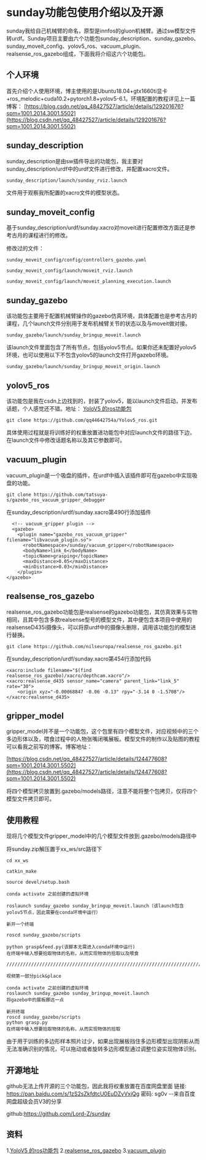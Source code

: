 # sunday功能包使用介绍以及开源



sunday我给自己机械臂的命名，原型是innfos的gluon机械臂。通过sw模型文件转urdf。Sunday项目主要由六个功能包sunday_description、sunday_gazebo、sunday_moveit_config、yolov5_ros、vacuum_plugin、realsense_ros_gazebo组成，下面我将介绍这六个功能包。

## 个人环境

首先介绍个人使用环境，博主使用的是Ubuntu18.04+gtx1660ti显卡+ros_melodic+cuda10.2+pytorch1.8+yolov5-6.1。环境配置的教程详见上一篇博客：
[https://blog.csdn.net/qq_48427527/article/details/129201676?spm=1001.2014.3001.5502](https://blog.csdn.net/qq_48427527/article/details/129201676?spm=1001.2014.3001.5502)



## sunday_description

sunday_description是由sw插件导出的功能包，我主要对sunday_description/urdf中的urdf文件进行修改，并配置xacro文件。

```
sunday_description/launch/sunday_rviz.launch
```

文件用于观察我所配置的xacro文件的模型状态。



## sunday_moveit_config

基于sunday_description/urdf/sunday.xacro对moveit进行配置修改方面还是参考古月的课程进行的修改。

修改过的文件：

```
sunday_moveit_config/config/controllers_gazebo.yaml

sunday_moveit_config/launch/moveit_rviz.launch

sunday_moveit_config/launch/moveit_planning_execution.launch
```



## sunday_gazebo

该功能包主要用于配置机械臂操作的gazebo仿真环境，具体配置也是参考古月的课程，几个launch文件分别用于发布机械臂关节的状态以及与moveit做对接。

```
sunday_gazebo/launch/sunday_bringup_moveit.launch
```

该launch文件里面包含了所有节点，包括yolov5节点。如果你还未配置好yolov5环境，也可以使用以下不包含yolov5的launch文件打开gazebo环境。

```
sunday_gazebo/launch/sunday_bringup_moveit_origin.launch
```



## yolov5_ros

该功能包是我在csdn上边找到的，封装了yolov5，能以launch文件启动，并发布话题，个人感觉还不错。地址：
[YoloV5 的ros功能包](https://blog.csdn.net/Chris121345/article/details/122563536?spm=1001.2101.3001.6650.5&amp;utm_medium=distribute.pc_relevant.none-task-blog-2~default~CTRLIST~default-5-122563536-blog-123269882.pc_relevant_multi_platform_whitelistv1_exp2&amp;depth_1-utm_source=distribute.pc_relevant.none-task-blog-2~default~CTRLIST~default-5-122563536-blog-123269882.pc_relevant_multi_platform_whitelistv1_exp2&amp;utm_relevant_index=8)

```
git clone https://github.com/qq44642754a/Yolov5_ros.git
```


具体使用过程就是将训练好的权重放置进功能包中对应launch文件的路径下边，在launch文件中修改话题名称以及其它参数即可。



## vacuum_plugin

vacuum_plugin是一个吸盘的插件，在urdf中插入该插件即可在gazebo中实现吸盘的功能。

```
git clone https://github.com/tatsuya-s/gazebo_ros_vacuum_gripper_debugger
```

在sunday_description/urdf/sunday.xacro第490行添加插件

```
  <!-- vacuum_gripper plugin -->
  <gazebo>
    <plugin name="gazebo_ros_vacuum_gripper" filename="libvacuum_plugin.so">
      <robotNamespace>/sunday/vacuum_gripper</robotNamespace>
      <bodyName>link_6</bodyName>
      <topicName>grasping</topicName>
      <maxDistance>0.05</maxDistance>
      <minDistance>0.03</minDistance>
    </plugin>
</gazebo>
```



## realsense_ros_gazebo

realsense_ros_gazebo功能包是realsense的gazebo功能包，其仿真效果与实物相同，且其中包含多款realsense型号的模型文件，其中便包含本项目中使用的realsenseD435i摄像头，可以将原urdf中的摄像头删除，调用该功能包的模型进行替换。

```
git clone https://github.com/nilseuropa/realsense_ros_gazebo.git
```

在sunday_description/urdf/sunday.xacro第454行添加代码

```
<xacro:include filename="$(find realsense_ros_gazebo)/xacro/depthcam.xacro"/>
<xacro:realsense_d435 sensor_name="camera" parent_link="link_5" rate="30">
    <origin xyz="-0.00068847 -0.06 -0.13" rpy="-3.14 0 -1.5708"/>
</xacro:realsense_d435>
```



## gripper_model

gripper_model并不是一个功能包，这个包里有四个模型文件，对应视频中的三个多边形体以及，喂食过程中的人物张嘴闭嘴展板。模型文件的制作以及贴图的教程可以看我之前写的博客。博客地址：

[https://blog.csdn.net/qq_48427527/article/details/124477608?spm=1001.2014.3001.5502](https://blog.csdn.net/qq_48427527/article/details/124477608?spm=1001.2014.3001.5502)

将四个模型拷贝放置到.gazebo/models路径，注意不能将整个包拷贝，仅将四个模型文件拷贝即可。



## 使用教程

现将几个模型文件gripper_model中的几个模型文件放到.gazebo/models路径中

将sunday.zip解压置于xx_ws/src路径下

```
cd xx_ws

catkin_make

source devel/setup.bash

conda activate 之前创建的虚拟环境

roslaunch sunday_gazebo sunday_bringup_moveit.launch（该launch包含yolov5节点，因此需要在conda环境中运行）

新开一个终端

roscd sunday_gazebo/scripts

python grasp&feed.py(该脚本无需进入conda环境中运行)
在终端中输入想要拾取物体的名称，从而实现物体的拾取以及喂食

/////////////////////////////////////////////////////////////////////////////////////////////////////////////////////////////////

视频第一部分pick&place

conda activate 之前创建的虚拟环境
roslaunch sunday_gazebo sunday_bringup_moveit.launch
将gazebo中的展板挪远一点

新开终端
roscd sunday_gazebo/scripts
python grasp.py
在终端中输入想要拾取物体的名称，从而实现物体的拾取
```

由于用于训练的多边形样本照片过少，如果出现展板挡住多边形模型出现阴影从而无法准确识别的情况，可以拖动或者旋转多边形模型通过调整位姿实现物体识别。



## 开源地址
github无法上传开源的三个功能包，因此我将权重放置在百度网盘里面
链接: https://pan.baidu.com/s/1zS2sZkfdtcU0EuDZvVxjQg  密码: sg0v
--来自百度网盘超级会员V3的分享

github:https://github.com/Lord-Z/sunday



## 资料
1.[YoloV5 的ros功能包](https://blog.csdn.net/Chris121345/article/details/122563536?spm=1001.2101.3001.6650.5&amp;utm_medium=distribute.pc_relevant.none-task-blog-2~default~CTRLIST~default-5-122563536-blog-123269882.pc_relevant_multi_platform_whitelistv1_exp2&amp;depth_1-utm_source=distribute.pc_relevant.none-task-blog-2~default~CTRLIST~default-5-122563536-blog-123269882.pc_relevant_multi_platform_whitelistv1_exp2&amp;utm_relevant_index=8)
2.[realsense_ros_gazebo](https://github.com/nilseuropa/realsense_ros_gazebo.git)
3.[vacuum_plugin](https://github.com/tatsuya-s/gazebo_ros_vacuum_gripper_debugger)

